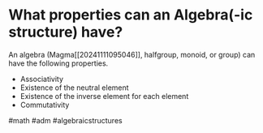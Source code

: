 # What properties can an Algebra(-ic structure) have? 
An algebra (Magma[[20241111095046]], halfgroup, monoid, or group) can have the following properties.

- Associativity
- Existence of the neutral element
- Existence of the inverse element for each element
- Commutativity

#math #adm #algebraicstructures